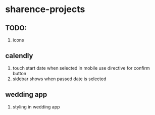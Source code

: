# sharence-projects

## TODO: 

1. icons

## calendly
1. touch start date when selected in mobile use directive for confirm button
2. sidebar shows when passed date is selected

## wedding app
1. styling in wedding app
